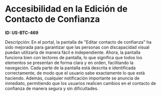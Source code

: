 # Accesibilidad en la Edición de Contacto de Confianza

**ID: US-BTC-469**

Descripción: En el portal, la pantalla de "Editar contacto de confianza" ha sido mejorada para garantizar que las personas con discapacidad visual puedan utilizarla de manera fácil e independiente. Ahora, la pantalla funciona bien con lectores de pantalla, lo que significa que todos los elementos se presentan de forma clara y en orden, facilitando la navegación. Cada parte de la pantalla está descrita e identificada correctamente, de modo que el usuario sabe exactamente lo que está haciendo. Además, cualquier notificación importante se anuncia de inmediato, permitiendo que los usuarios realicen cambios en el contacto de confianza de manera segura y sin dificultades.